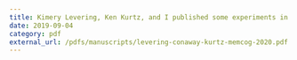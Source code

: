 ```yaml
---
title: Kimery Levering, Ken Kurtz, and I published some experiments in Memory and Congition.
date: 2019-09-04
category: pdf
external_url: /pdfs/manuscripts/levering-conaway-kurtz-memcog-2020.pdf
---
```

